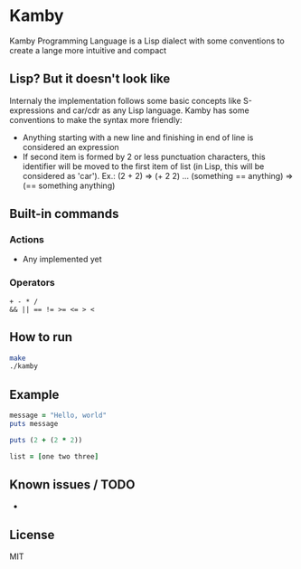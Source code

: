# Kamby
Kamby Programming Language is a Lisp dialect with some conventions to create a lange more intuitive and compact

## Lisp? But it doesn't look like
Internaly the implementation follows some basic concepts like S-expressions and car/cdr as any Lisp language.
Kamby has some conventions to make the syntax more friendly:
- Anything starting with a new line and finishing in end of line is considered an expression
- If second item is formed by 2 or less punctuation characters, this identifier will be moved to the first item of list (in Lisp, this will be considered as 'car'). Ex.: (2 + 2) => (+ 2 2) ... (something == anything) => (== something anything)

## Built-in commands
### Actions
- Any implemented yet

### Operators
```
+ - * /
&& || == != >= <= > <
```

## How to run
```sh
make
./kamby
```

## Example
```ruby
message = "Hello, world"
puts message

puts (2 + (2 * 2))

list = [one two three]
```

## Known issues / TODO
- 

## License
MIT
